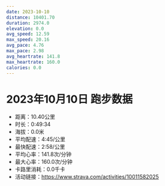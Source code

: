 ```yaml
---
date: 2023-10-10
distance: 10401.70
duration: 2974.0
elevation: 0.0
avg_speed: 12.59
max_speed: 20.16
avg_pace: 4.76
max_pace: 2.98
avg_heartrate: 141.8
max_heartrate: 160.0
calories: 0.0
---
```


# 2023年10月10日 跑步数据

- 距离：10.40公里
- 时长：0:49:34
- 海拔：0.0米
- 平均配速：4:45/公里
- 最快配速：2:58/公里
- 平均心率：141.8次/分钟
- 最大心率：160.0次/分钟
- 卡路里消耗：0.0千卡
- 活动链接：https://www.strava.com/activities/10011582025
